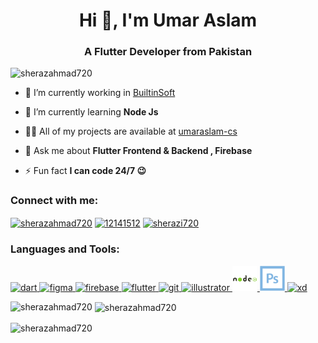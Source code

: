 <h1 align="center">Hi 👋, I'm Umar Aslam</h1>
<h3 align="center">A Flutter Developer from Pakistan</h3>

<p align="left"> <img src="https://komarev.com/ghpvc/?username=umaraslam-cs&label=Profile%20views&color=0e75b6&style=flat" alt="sherazahmad720" /> </p>


- 🔭 I’m currently working in [BuiltinSoft](www.builtinsoft.com)

- 🌱 I’m currently learning **Node Js**

- 👨‍💻 All of my projects are available at [umaraslam-cs](https://github.com/umaraslam-cs)

- 💬 Ask me about **Flutter Frontend & Backend , Firebase**

- ⚡ Fun fact **I can code 24/7 😉**

<h3 align="left">Connect with me:</h3>
<p align="left">

<a href="https://www.linkedin.com/in/umar-aslam-a78458146/" target="blank"><img align="center" src="https://raw.githubusercontent.com/rahuldkjain/github-profile-readme-generator/master/src/images/icons/Social/linked-in-alt.svg" alt="sherazahmad720" height="30" width="40" /></a>
<a href="https://stackoverflow.com/users/17642056/umar-aslam" target="blank"><img align="center" src="https://raw.githubusercontent.com/rahuldkjain/github-profile-readme-generator/master/src/images/icons/Social/stack-overflow.svg" alt="12141512" height="30" width="40" /></a>
<a href="https://www.facebook.com/umaraslam.cs/" target="blank"><img align="center" src="https://raw.githubusercontent.com/rahuldkjain/github-profile-readme-generator/master/src/images/icons/Social/facebook.svg" alt="sherazi720" height="30" width="40" /></a>
</p>

<h3 align="left">Languages and Tools:</h3>
<p align="left"> <a href="https://dart.dev" target="_blank" rel="noreferrer"> <img src="https://www.vectorlogo.zone/logos/dartlang/dartlang-icon.svg" alt="dart" width="40" height="40"/> </a> <a href="https://www.figma.com/" target="_blank" rel="noreferrer"> <img src="https://www.vectorlogo.zone/logos/figma/figma-icon.svg" alt="figma" width="40" height="40"/> </a> <a href="https://firebase.google.com/" target="_blank" rel="noreferrer"> <img src="https://www.vectorlogo.zone/logos/firebase/firebase-icon.svg" alt="firebase" width="40" height="40"/> </a> <a href="https://flutter.dev" target="_blank" rel="noreferrer"> <img src="https://www.vectorlogo.zone/logos/flutterio/flutterio-icon.svg" alt="flutter" width="40" height="40"/> </a> <a href="https://git-scm.com/" target="_blank" rel="noreferrer"> <img src="https://www.vectorlogo.zone/logos/git-scm/git-scm-icon.svg" alt="git" width="40" height="40"/> </a> <a href="https://www.adobe.com/in/products/illustrator.html" target="_blank" rel="noreferrer"> <img src="https://www.vectorlogo.zone/logos/adobe_illustrator/adobe_illustrator-icon.svg" alt="illustrator" width="40" height="40"/> </a> <a href="https://nodejs.org" target="_blank" rel="noreferrer"> <img src="https://raw.githubusercontent.com/devicons/devicon/master/icons/nodejs/nodejs-original-wordmark.svg" alt="nodejs" width="40" height="40"/> </a> <a href="https://www.photoshop.com/en" target="_blank" rel="noreferrer"> <img src="https://raw.githubusercontent.com/devicons/devicon/master/icons/photoshop/photoshop-line.svg" alt="photoshop" width="40" height="40"/> </a> <a href="https://www.adobe.com/products/xd.html" target="_blank" rel="noreferrer"> <img src="https://cdn.worldvectorlogo.com/logos/adobe-xd.svg" alt="xd" width="40" height="40"/> </a> </p>

<p><img align="left" src="https://github-readme-stats.vercel.app/api/top-langs?username=sherazahmad720&show_icons=true&locale=en&layout=compact" alt="sherazahmad720" /></p>

<p>&nbsp;<img align="center" src="https://github-readme-stats.vercel.app/api?username=sherazahmad720&show_icons=true&locale=en" alt="sherazahmad720" /></p>

<p><img align="center" src="https://github-readme-streak-stats.herokuapp.com/?user=sherazahmad720&" alt="sherazahmad720" /></p>
